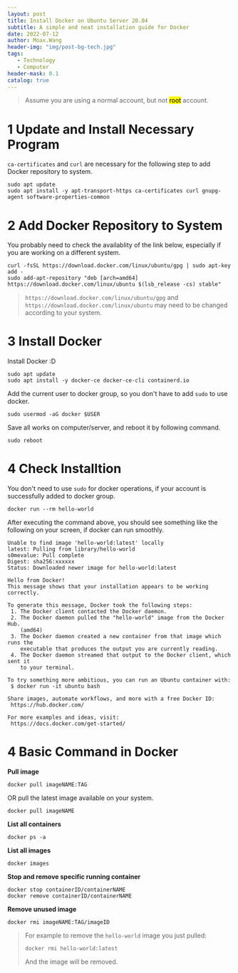 ```yaml
---
layout: post
title: Install Docker on Ubuntu Server 20.04
subtitle: A simple and neat installation guide for Docker
date: 2022-07-12
author: Moax.Wang
header-img: "img/post-bg-tech.jpg"
tags: 
   - Technology
   - Computer
header-mask: 0.1
catalog: true
---
```


>Assume you are using a normal account, but not <mark>root</mark> account.

# 1 Update and Install Necessary Program

```ca-certificates``` and ```curl``` are necessary for the following step to add Docker repository to system.

```shell
sudo apt update
sudo apt install -y apt-transport-https ca-certificates curl gnupg-agent software-properties-common
```

# 2 Add Docker Repository to System

You probably need to check the availablity of the link below, especially if you are working on a different system.

```shell
curl -fsSL https://download.docker.com/linux/ubuntu/gpg | sudo apt-key add -
sudo add-apt-repository "deb [arch=amd64] https://download.docker.com/linux/ubuntu $(lsb_release -cs) stable"
```

>```https://download.docker.com/linux/ubuntu/gpg``` and ```https://download.docker.com/linux/ubuntu``` may need to be changed according to your system.

# 3 Install Docker

Install Docker :D

```shell
sudo apt update
sudo apt install -y docker-ce docker-ce-cli containerd.io
```

Add the current user to docker group, so you don't have to add ```sudo``` to use docker.

```shell
sudo usermod -aG docker $USER
```

Save all works on computer/server, and reboot it by following command.

```shell
sudo reboot
```

# 4 Check Installtion

You don't need to use ```sudo``` for docker operations, if your account is successfully added to docker group.

```shell
docker run --rm hello-world
```

After executing the command above, you should see something like the following on your screen, if docker can run smoothly. 

```shell
Unable to find image 'hello-world:latest' locally
latest: Pulling from library/hello-world
s0mevalue: Pull complete 
Digest: sha256:xxxxxx
Status: Downloaded newer image for hello-world:latest

Hello from Docker!
This message shows that your installation appears to be working correctly.

To generate this message, Docker took the following steps:
 1. The Docker client contacted the Docker daemon.
 2. The Docker daemon pulled the "hello-world" image from the Docker Hub.
    (amd64)
 3. The Docker daemon created a new container from that image which runs the
    executable that produces the output you are currently reading.
 4. The Docker daemon streamed that output to the Docker client, which sent it
    to your terminal.

To try something more ambitious, you can run an Ubuntu container with:
 $ docker run -it ubuntu bash

Share images, automate workflows, and more with a free Docker ID:
 https://hub.docker.com/

For more examples and ideas, visit:
 https://docs.docker.com/get-started/
```

# 4 Basic Command in Docker

**Pull image**
```shell
docker pull imageNAME:TAG
```
OR pull the latest image available on your system.
```shell
docker pull imageNAME
```

**List all containers**
```shell
docker ps -a
```

**List all images**
```shell
docker images
```

**Stop and remove specific running container**
```shell
docker stop containerID/containerNAME
docker remove containerID/containerNAME
```

**Remove unused image**
```shell
docker rmi imageNAME:TAG/imageID
```
>For example to remove the ```hello-world``` image you just pulled:
>```shell
>docker rmi hello-world:latest
>```
>And the image will be removed.
